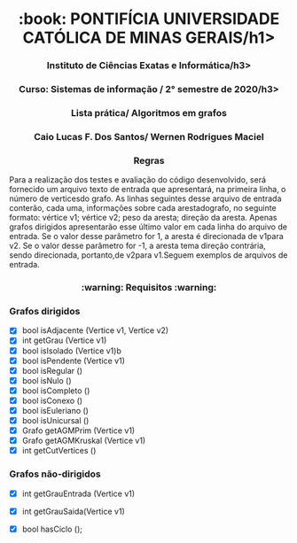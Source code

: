 <h1 align=center>:book: PONTIFÍCIA UNIVERSIDADE CATÓLICA DE MINAS GERAIS/h1>
<h3 align=center>Instituto de Ciências Exatas e Informática/h3>
<h3 align=center>Curso: Sistemas de informação / 2° semestre de 2020/h3>
<h3 align=center>Lista prática/ Algoritmos em grafos</h3>
<h3 align=center>Caio Lucas F. Dos Santos/ Wernen Rodrigues Maciel</h3>

<h3 align=center>Regras</h3>
Para  a  realização  dos  testes  e  avaliação  do  código  desenvolvido,  será  fornecido  um  arquivo  texto  de entrada que apresentará, na primeira linha, o número de verticesdo grafo. As linhas seguintes desse arquivo  de  entrada  conterão,  cada  uma, informações  sobre  cada  arestadografo,  no  seguinte formato: vértice  v1;  vértice  v2;  peso  da  aresta;  direção  da  aresta.  Apenas  grafos  dirigidos apresentarão esse último valor em cada linha do arquivo de entrada. Se o valor desse parâmetro for 1, a aresta é direcionada de v1para v2. Se o valor desse parâmetro for -1, a aresta tema direção contrária, sendo direcionada, portanto,de v2para v1.Seguem exemplos de arquivos de entrada.

<h3 align=center>:warning: Requisitos :warning:</h3>

### Grafos dirigidos
- [x] bool isAdjacente (Vertice v1, Vertice v2)
- [x] int getGrau (Vertice v1)
- [x] bool isIsolado (Vertice v1)b
- [x] bool isPendente (Vertice v1)
- [x] bool isRegular ()
- [x] bool isNulo ()
- [x] bool isCompleto ()
- [x] bool isConexo ()
- [x] bool isEuleriano ()
- [x] bool isUnicursal ()
- [x] Grafo getAGMPrim (Vertice v1)
- [x] Grafo  getAGMKruskal (Vertice  v1)
- [x] int  getCutVertices  ()

### Grafos não-dirigidos
- [x] int getGrauEntrada (Vertice v1)
- [x] int getGrauSaida(Vertice v1)
- [x] bool hasCiclo ();


